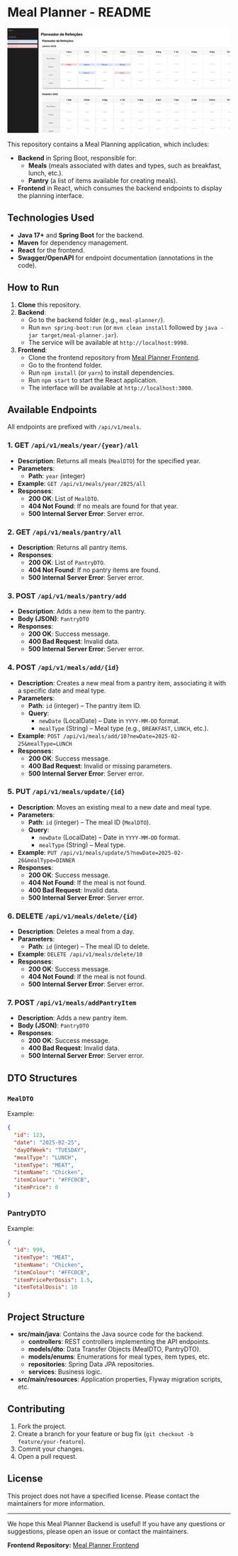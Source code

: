 # Meal Planner - README

![Screenshot](./src/main/resources/images/FrontImage.png)

This repository contains a Meal Planning application, which includes:

- **Backend** in Spring Boot, responsible for:
    - **Meals** (meals associated with dates and types, such as breakfast, lunch, etc.).
    - **Pantry** (a list of items available for creating meals).
- **Frontend** in React, which consumes the backend endpoints to display the planning interface.

## Technologies Used

- **Java 17+** and **Spring Boot** for the backend.
- **Maven** for dependency management.
- **React** for the frontend.
- **Swagger/OpenAPI** for endpoint documentation (annotations in the code).

## How to Run

1. **Clone** this repository.
2. **Backend**:
    - Go to the backend folder (e.g., `meal-planner/`).
    - Run `mvn spring-boot:run` (or `mvn clean install` followed by `java -jar target/meal-planner.jar`).
    - The service will be available at `http://localhost:9998`.
3. **Frontend**:
    - Clone the frontend repository from [Meal Planner Frontend](https://github.com/MrW1cked/Meal-Planner-Front.git).
    - Go to the frontend folder.
    - Run `npm install` (or `yarn`) to install dependencies.
    - Run `npm start` to start the React application.
    - The interface will be available at `http://localhost:3000`.

## Available Endpoints

All endpoints are prefixed with `/api/v1/meals`.

### 1. **GET** `/api/v1/meals/year/{year}/all`
- **Description**: Returns all meals (`MealDTO`) for the specified year.
- **Parameters**:
    - **Path**: `year` (integer)
- **Example**: `GET /api/v1/meals/year/2025/all`
- **Responses**:
    - **200 OK**: List of `MealDTO`.
    - **404 Not Found**: If no meals are found for that year.
    - **500 Internal Server Error**: Server error.

### 2. **GET** `/api/v1/meals/pantry/all`
- **Description**: Returns all pantry items.
- **Responses**:
    - **200 OK**: List of `PantryDTO`.
    - **404 Not Found**: If no pantry items are found.
    - **500 Internal Server Error**: Server error.

### 3. **POST** `/api/v1/meals/pantry/add`
- **Description**: Adds a new item to the pantry.
- **Body (JSON)**: `PantryDTO`
- **Responses**:
    - **200 OK**: Success message.
    - **400 Bad Request**: Invalid data.
    - **500 Internal Server Error**: Server error.

### 4. **POST** `/api/v1/meals/add/{id}`
- **Description**: Creates a new meal from a pantry item, associating it with a specific date and meal type.
- **Parameters**:
    - **Path**: `id` (integer) – The pantry item ID.
    - **Query**:
        - `newDate` (LocalDate) – Date in `YYYY-MM-DD` format.
        - `mealType` (String) – Meal type (e.g., `BREAKFAST`, `LUNCH`, etc.).
- **Example**: `POST /api/v1/meals/add/10?newDate=2025-02-25&mealType=LUNCH`
- **Responses**:
    - **200 OK**: Success message.
    - **400 Bad Request**: Invalid or missing parameters.
    - **500 Internal Server Error**: Server error.

### 5. **PUT** `/api/v1/meals/update/{id}`
- **Description**: Moves an existing meal to a new date and meal type.
- **Parameters**:
    - **Path**: `id` (integer) – The meal ID (`MealDTO`).
    - **Query**:
        - `newDate` (LocalDate) – Date in `YYYY-MM-DD` format.
        - `mealType` (String) – Meal type.
- **Example**: `PUT /api/v1/meals/update/5?newDate=2025-02-26&mealType=DINNER`
- **Responses**:
    - **200 OK**: Success message.
    - **404 Not Found**: If the meal is not found.
    - **400 Bad Request**: Invalid data.
    - **500 Internal Server Error**: Server error.

### 6. **DELETE** `/api/v1/meals/delete/{id}`
- **Description**: Deletes a meal from a day.
- **Parameters**:
    - **Path**: `id` (integer) – The meal ID to delete.
- **Example**: `DELETE /api/v1/meals/delete/10`
- **Responses**:
    - **200 OK**: Success message.
    - **404 Not Found**: If the meal is not found.
    - **500 Internal Server Error**: Server error.

### 7. **POST** `/api/v1/meals/addPantryItem`
- **Description**: Adds a new pantry item.
- **Body (JSON)**: `PantryDTO`
- **Responses**:
    - **200 OK**: Success message.
    - **400 Bad Request**: Invalid data.
    - **500 Internal Server Error**: Server error.

## DTO Structures

### `MealDTO`
Example:
```json
{
  "id": 123,
  "date": "2025-02-25",
  "dayOfWeek": "TUESDAY",
  "mealType": "LUNCH",
  "itemType": "MEAT",
  "itemName": "Chicken",
  "itemColour": "#FFC0CB",
  "itemPrice": 0
}
```

### PantryDTO
Example:
```json
{
  "id": 999,
  "itemType": "MEAT",
  "itemName": "Chicken",
  "itemColour": "#FFC0CB",
  "itemPricePerDosis": 1.5,
  "itemTotalDosis": 10
}
```

## Project Structure

- **src/main/java**: Contains the Java source code for the backend.
    - **controllers**: REST controllers implementing the API endpoints.
    - **models/dto**: Data Transfer Objects (MealDTO, PantryDTO).
    - **models/enums**: Enumerations for meal types, item types, etc.
    - **repositories**: Spring Data JPA repositories.
    - **services**: Business logic.
- **src/main/resources**: Application properties, Flyway migration scripts, etc.

## Contributing

1. Fork the project.
2. Create a branch for your feature or bug fix (`git checkout -b feature/your-feature`).
3. Commit your changes.
4. Open a pull request.

## License

This project does not have a specified license. Please contact the maintainers for more information.

---

We hope this Meal Planner Backend is useful! If you have any questions or suggestions, please open an issue or contact the maintainers.

**Frontend Repository:** [Meal Planner Frontend](https://github.com/MrW1cked/Meal-Planner-Front.git)